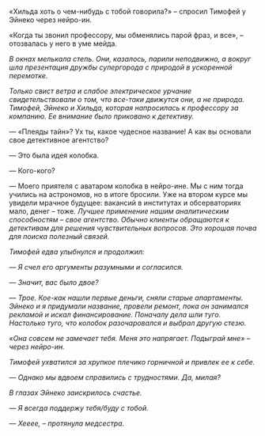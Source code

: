 «Хильда хоть о чем-нибудь с тобой говорила?» – спросил Тимофей у Эйнеко через нейро-ин.

«Когда ты звонил профессору, мы обменялись парой фраз, и все», – отозвалась у него в уме мейда.

*В окнах мелькала степь. Они, казалось, парили неподвижно, а вокруг шла презентация дружбы супергорода с природой в ускоренной перемотке.*

*Только свист ветра и слабое электрическое урчание свидетельствовали о том, что все-таки движутся они, а не природа. Тимофей, Эйнеко и Хильда, которая напросилась к профессору за компанию. Ее внимание было приковано к детективу.*

— «Плеяды тайн»? Ух ты, какое чудесное название! А как вы основали свое детективное агентство?

— Это была идея колобка.

— Кого-кого?

— Моего приятеля с аватаром колобка в нейро-ине. Мы с ним тогда учились на астрономов, но в итоге бросили. Уже на втором курсе мы увидели мрачное будущее: вакансий в институтах и обсерваториях мало, денег – тоже.  *Лучшее применение нашим аналитическим способностям – свое агентство. Обычно клиенты обращаются к детективам для решения чувствительных вопросов. Это хорошая почва для поиска полезный связей.* 

*Тимофей едва улыбнулся и продолжил:*

*— Я счел его аргументы разумными и согласился.*

*— Значит, вас было двое?*

*— Трое. Кое-как нашли первые деньги, сняли старые апартаменты. Эйнеко и я придумали название, провели ремонт, пока он занимался рекламой и искал финансирование. Поначалу дела шли туго. Настолько туго, что колобок разочаровался и выбрал другую стезю.* 

*«Она совсем не замечает тебя. Меня это напрягает. Подыграй мне» – через нейро-ин.*

*Тимофей ухватился за хрупкое плечико горничной и привлек ее к себе.*

*— Однако мы вдвоем справились с трудностями. Да, милая?*

*В глазах Эйнеко заискрилось счастье.*

*— Я всегда поддержу тебя/буду с тобой.*

*— Хееее, – протянула медсестра.*
